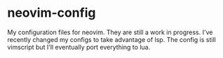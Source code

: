 # neovim-config
My configuration files for neovim.  They are still a work in progress.  I've recently changed my configs to take advantage of lsp.  The config is still vimscript but I'll eventually port everything to lua.
